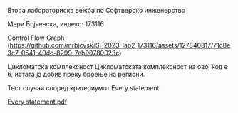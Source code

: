 Втора лабораториска вежба по Софтверско инженерство

Мери Бојчевска, индекс: 173116

Control Flow Graph
(https://github.com/mrbjcvsk/SI_2023_lab2_173116/assets/127840817/71c8e3c7-0541-49dc-8299-7eb90780023c)


Цикломатска комплексност
Цикломатската комплексност на овој код е 6, истата ја добив преку броење на региони.

Тест случаи според критериумот Every statement

[Every statement.pdf](https://github.com/mrbjcvsk/SI_2023_lab2_173116/files/11617435/Every.statement.pdf)
